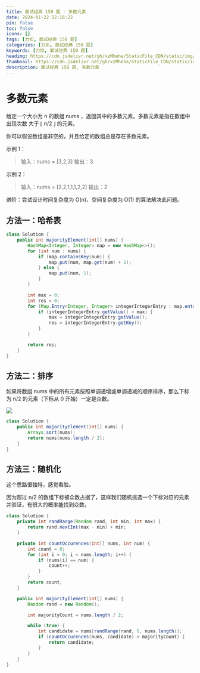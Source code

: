 ```yaml
---
title: 面试经典 150 题 - 多数元素
date: 2024-01-22 22:16:22
pin: false
toc: false
icons: []
tags: [力扣, 面试经典 150 题]
categories: [力扣, 面试经典 150 题]
keywords: [力扣, 面试经典 150 题]
headimg: https://cdn.jsdelivr.net/gh/xzMhehe/StaticFile_CDN/static/img/20210721100727.jpg
thumbnail: https://cdn.jsdelivr.net/gh/xzMhehe/StaticFile_CDN/static/img/20210721100727.jpg
description: 面试经典 150 题, 多数元素
---
```



# 多数元素
给定一个大小为 n 的数组 nums ，返回其中的多数元素。多数元素是指在数组中出现次数 大于 ⌊ n/2 ⌋ 的元素。

你可以假设数组是非空的，并且给定的数组总是存在多数元素。


示例 1：

>输入：nums = [3,2,3]
输出：3

示例 2：

>输入：nums = [2,2,1,1,1,2,2]
输出：2


进阶：尝试设计时间复杂度为 O(n)、空间复杂度为 O(1) 的算法解决此问题。

## 方法一：哈希表


```java
class Solution {
    public int majorityElement(int[] nums) {
        HashMap<Integer, Integer> map = new HashMap<>();
        for (int num : nums) {
            if (map.containsKey(num)) {
                map.put(num, map.get(num) + 1);
            } else {
                map.put(num, 1);
            }
        }

        int max = 0;
        int res = 0;
        for (Map.Entry<Integer, Integer> integerIntegerEntry : map.entrySet()) {
            if (integerIntegerEntry.getValue() > max) {
                max = integerIntegerEntry.getValue();
                res = integerIntegerEntry.getKey();
            }
        }

        return res;
    }
}
```



## 方法二：排序
如果将数组 nums 中的所有元素按照单调递增或单调递减的顺序排序，那么下标为 n/2 的元素（下标从 0 开始）一定是众数。

![](https://cdn.jsdelivr.net/gh/xzMhehe/StaticFile_CDN@main/static/img/gf/20240122222552.png)


```java
class Solution {
    public int majorityElement(int[] nums) {
        Arrays.sort(nums);
        return nums[nums.length / 2];
    }
}
```


## 方法三：随机化
这个思路很独特，感觉看脸。

因为超过 n/2 的数组下标被众数占据了，这样我们随机挑选一个下标对应的元素并验证，有很大的概率能找到众数。

```java
class Solution {
    private int randRange(Random rand, int min, int max) {
        return rand.nextInt(max - min) + min;
    }

    private int countOccurences(int[] nums, int num) {
        int count = 0;
        for (int i = 0; i < nums.length; i++) {
            if (nums[i] == num) {
                count++;
            }
        }
        return count;
    }

    public int majorityElement(int[] nums) {
        Random rand = new Random();

        int majorityCount = nums.length / 2;

        while (true) {
            int candidate = nums[randRange(rand, 0, nums.length)];
            if (countOccurences(nums, candidate) > majorityCount) {
                return candidate;
            }
        }
    }
}
```



